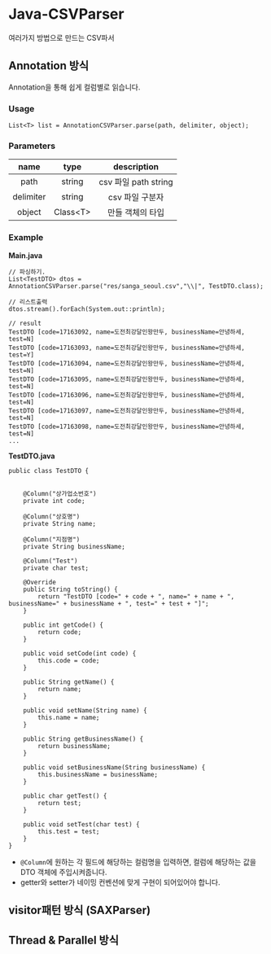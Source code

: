 # Java-CSVParser
여러가지 방법으로 만드는 CSV파서

## Annotation 방식
Annotation을 통해 쉽게 컬럼별로 읽습니다.


### Usage
```
List<T> list = AnnotationCSVParser.parse(path, delimiter, object);
```

### Parameters
|  name | type  |  description |
|:-:|:-:|:-:|
|  path |  string | csv 파일 path string  |
|  delimiter |  string | csv 파일 구분자  |
|  object |  Class\<T> | 만들 객체의 타입  |

### Example

**Main.java**
```
// 파싱하기.
List<TestDTO> dtos = AnnotationCSVParser.parse("res/sanga_seoul.csv","\\|", TestDTO.class);

// 리스트출력
dtos.stream().forEach(System.out::println);

// result
TestDTO [code=17163092, name=도전최강달인왕만두, businessName=안녕하세, test=N]
TestDTO [code=17163093, name=도전최강달인왕만두, businessName=안녕하세, test=Y]
TestDTO [code=17163094, name=도전최강달인왕만두, businessName=안녕하세, test=N]
TestDTO [code=17163095, name=도전최강달인왕만두, businessName=안녕하세, test=N]
TestDTO [code=17163096, name=도전최강달인왕만두, businessName=안녕하세, test=N]
TestDTO [code=17163097, name=도전최강달인왕만두, businessName=안녕하세, test=N]
TestDTO [code=17163098, name=도전최강달인왕만두, businessName=안녕하세, test=N]
...
```

**TestDTO.java**

```
public class TestDTO {


	@Column("상가업소번호")
	private int code;

	@Column("상호명")
	private String name;
	
	@Column("지점명")
	private String businessName;

	@Column("Test")
	private char test;

	@Override
	public String toString() {
		return "TestDTO [code=" + code + ", name=" + name + ", businessName=" + businessName + ", test=" + test + "]";
	}

	public int getCode() {
		return code;
	}

	public void setCode(int code) {
		this.code = code;
	}

	public String getName() {
		return name;
	}

	public void setName(String name) {
		this.name = name;
	}

	public String getBusinessName() {
		return businessName;
	}

	public void setBusinessName(String businessName) {
		this.businessName = businessName;
	}

	public char getTest() {
		return test;
	}

	public void setTest(char test) {
		this.test = test;
	}
}
```
- `@Column`에 원하는 각 필드에 해당하는 컬럼명을 입력하면, 컬럼에 해당하는 값을 DTO 객체에 주입시켜줍니다.
- getter와 setter가 네이밍 컨벤션에 맞게 구현이 되어있어야 합니다. 



## visitor패턴 방식 (SAXParser)

## Thread & Parallel 방식

